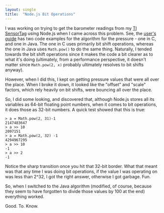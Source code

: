 ```yaml
---
layout: single
title:  "Node.js Bit Operations"
---
```


I was working on trying to get the barometer readings from my [TI
SensorTag](http://www.ti.com/ww/en/wireless_connectivity/sensortag/index.shtml?DCMP=sensortag&HQS=sensortag-bn)
using Node.js when I came across this problem. See, the [user\'s
guide](http://processors.wiki.ti.com/index.php/SensorTag_User_Guide#Barometric_Pressure_Sensor_2)
has two code examples for the algorithm for the pressure - one in C, and
one in Java. The one in C uses primarily bit shift operations, whereas
the one in Java uses `Math.pow()` to do the same thing. Naturally, I
tended towards the bit shift operations since it makes the code a bit
clearer as to what it\'s doing (ultimately, from a performance
perspective, it doesn\'t matter since `Math.pow(2, x)` probably
ultimately resolves to bit shifts anyway).

However, when I did this, I kept on getting pressure values that were
all over the place. When I broke it down, it looked like the \"offset\"
and \"scale\" factors, which rely heavily on bit shifts, were bouncing
all over the place.

So, I did some looking, and discovered that, although Node.js stores all
its variables as 64-bit floating point numbers, when it comes to bit
operations, it does those as 32-bit numbers. A quick test showed that
this is true:

    > a = Math.pow(2, 31)-1
    2147483647
    > a >> 10
    2097151
    > a = Math.pow(2, 32) -1
    4294967295
    > a >> 10
    -1
    > a >> 2
    -1

Notice the sharp transition once you hit that 32-bit border. What that
meant was that any time I was doing bit operations, if the value I was
operating on was less than 2\^32, I got the right answer, otherwise I
got garbage. Fun.

So, when I switched to the Java algorithm (modified, of course, because
they seem to have forgotten to divide those values by 100 at the end)
everything worked.

Good. To. Know.
